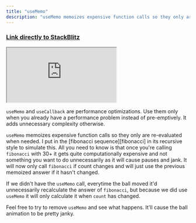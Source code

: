 ```yaml
---
title: "useMemo"
description: "useMemo memoizes expensive function calls so they only are re-evaluated when needed."
---
```


### [Link directly to StackBlitz][ref]

<iframe src="https://stackblitz.com/edit/ir5?embed=1&view=both&file=src/routes/UseMemo.jsx&hideExplorer=1&initialPath=/useMemo"></iframe>

`useMemo` and `useCallback` are performance optimizations. Use them only when you already have a performance problem instead of pre-emptively. It adds unnecessary complexity otherwise.

`useMemo` memoizes expensive function calls so they only are re-evaluated when needed. I put in the [fibonacci sequence][fibonacci] in its recursive style to simulate this. All you need to know is that once you're calling `fibonacci` with 30+ it gets quite computationally expensive and not something you want to do unnecessarily as it will cause pauses and jank. It will now only call `fibonacci` if count changes and will just use the previous memoized answer if it hasn't changed.

If we didn't have the `useMemo` call, everytime the ball moved it'd unnecessarily recalculate the answer of `fibonacci`, but because we did use `useMemo` it will only calculate it when `count` has changed.

Feel free to try to remove `useMemo` and see what happens. It'll cause the ball animation to be pretty janky.

[ref]: https://stackblitz.com/edit/ir5?view=both&file=src/routes/UseMemo.jsx&hideExplorer=1&initialPath=/useMemo
